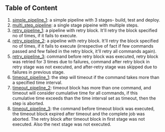 ## Table of Content

1. [simple_pipeline_1](./simple_pipeline_1): a simple pipeline with 3 stages- build, test and deploy.
2. [multi_step_pipeline](./multi_step_pipeline): a single stage pipeine with multiple steps.
3. [retry_pipeline_1](./retry_pipeline_1): a pipeline with retry block. It'll retry the block specified no of times, if it fails to execute.
4. [retry_pipeline_2](./retry_pipeline_2): a pipeline with retry block. It'll retry the block specified no of times, if it fails to execute (irrespective of fact if few commands passed and few failed in the retry block, it'll retry all commands again).
5. [retry_pipeline_3](./retry_pipeline_3): command before retry block was executed, retry block was retried for 3 times due to failures, command after retry block in retry stage was not executed, and after-retry stage was skipped due to failures in previous stage.
6. [timeout_pipeline_1](./timeout_pipeline_1): the step will timeout if the command takes more than a specified time interval.
7. [timeout_pipeline_2](./timeout_pipeline_2): timeout block has more than one command, and timeout will consider cumulative time for all commands, if this cumulative time exceeds than the time interval set as timeout, then the step is aborted.
8. [timeout_pipeline_3](./timeout_pipeline_3): the command before timeout block was executed, the timeout block expired after timeout and the complete job was aborted. The retry block after timeout block in first stage was not executed. Also the next stage was not executed.
